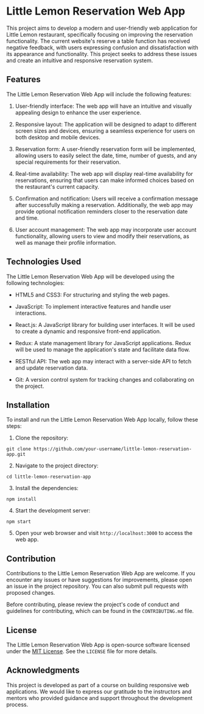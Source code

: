 # Little Lemon Reservation Web App

This project aims to develop a modern and user-friendly web application for Little Lemon restaurant, specifically focusing on improving the reservation functionality. The current website's reserve a table function has received negative feedback, with users expressing confusion and dissatisfaction with its appearance and functionality. This project seeks to address these issues and create an intuitive and responsive reservation system.

## Features

The Little Lemon Reservation Web App will include the following features:

1. User-friendly interface: The web app will have an intuitive and visually appealing design to enhance the user experience.

2. Responsive layout: The application will be designed to adapt to different screen sizes and devices, ensuring a seamless experience for users on both desktop and mobile devices.

3. Reservation form: A user-friendly reservation form will be implemented, allowing users to easily select the date, time, number of guests, and any special requirements for their reservation.

4. Real-time availability: The web app will display real-time availability for reservations, ensuring that users can make informed choices based on the restaurant's current capacity.

5. Confirmation and notification: Users will receive a confirmation message after successfully making a reservation. Additionally, the web app may provide optional notification reminders closer to the reservation date and time.

6. User account management: The web app may incorporate user account functionality, allowing users to view and modify their reservations, as well as manage their profile information.

## Technologies Used

The Little Lemon Reservation Web App will be developed using the following technologies:

- HTML5 and CSS3: For structuring and styling the web pages.

- JavaScript: To implement interactive features and handle user interactions.

- React.js: A JavaScript library for building user interfaces. It will be used to create a dynamic and responsive front-end application.

- Redux: A state management library for JavaScript applications. Redux will be used to manage the application's state and facilitate data flow.

- RESTful API: The web app may interact with a server-side API to fetch and update reservation data.

- Git: A version control system for tracking changes and collaborating on the project.

## Installation

To install and run the Little Lemon Reservation Web App locally, follow these steps:

1. Clone the repository:

```
git clone https://github.com/your-username/little-lemon-reservation-app.git
```

2. Navigate to the project directory:

```
cd little-lemon-reservation-app
```

3. Install the dependencies:

```
npm install
```

4. Start the development server:

```
npm start
```

5. Open your web browser and visit `http://localhost:3000` to access the web app.

## Contribution

Contributions to the Little Lemon Reservation Web App are welcome. If you encounter any issues or have suggestions for improvements, please open an issue in the project repository. You can also submit pull requests with proposed changes.

Before contributing, please review the project's code of conduct and guidelines for contributing, which can be found in the `CONTRIBUTING.md` file.

## License

The Little Lemon Reservation Web App is open-source software licensed under the [MIT License](https://opensource.org/licenses/MIT). See the `LICENSE` file for more details.

## Acknowledgments

This project is developed as part of a course on building responsive web applications. We would like to express our gratitude to the instructors and mentors who provided guidance and support throughout the development process.
